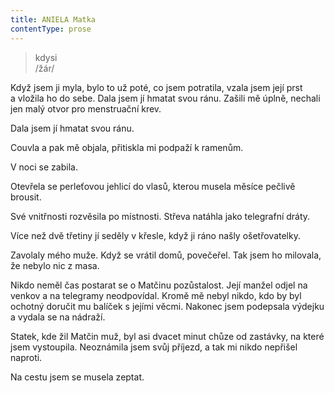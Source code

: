 ```yaml
---
title: ANIELA Matka
contentType: prose
---
```


<section>

> kdysi  
> /žár/

Když jsem ji myla, bylo to už poté, co jsem potratila, vzala jsem její prst a vložila ho do sebe. Dala jsem jí hmatat svou ránu. Zašili mě úplně, nechali jen malý otvor pro menstruační krev.

Dala jsem jí hmatat svou ránu.

Couvla a pak mě objala, přitiskla mi podpaží k ramenům.

</section>

<section>

V noci se zabila.

Otevřela se perleťovou jehlicí do vlasů, kterou musela měsíce pečlivě brousit.

Své vnitřnosti rozvěsila po místnosti. Střeva natáhla jako tele­grafní dráty.

Více než dvě třetiny jí seděly v křesle, když ji ráno našly ošetřovatelky.

Zavolaly mého muže. Když se vrátil domů, povečeřel. Tak jsem ho milovala, že nebylo nic z masa.

</section>

<section>

Nikdo neměl čas postarat se o Matčinu pozůstalost. Její manžel odjel na venkov a na telegramy neodpovídal. Kromě mě nebyl nikdo, kdo by byl ochotný doručit mu balíček s jejími věcmi. Nakonec jsem podepsala výdejku a vydala se na nádraží.

</section>

<section>

Statek, kde žil Matčin muž, byl asi dvacet minut chůze od zastávky, na které jsem vystoupila. Neoznámila jsem svůj příjezd, a tak mi nikdo nepřišel naproti.

Na cestu jsem se musela zeptat.

</section>
